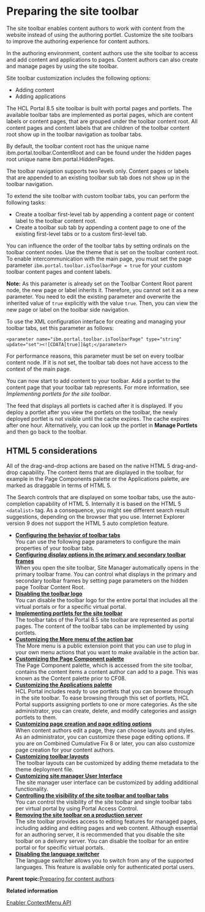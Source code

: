 # Preparing the site toolbar

The site toolbar enables content authors to work with content from the website instead of using the authoring portlet. Customize the site toolbars to improve the authoring experience for content authors.

In the authoring environment, content authors use the site toolbar to access and add content and applications to pages. Content authors can also create and manage pages by using the site toolbar.

Site toolbar customization includes the following options:

-   Adding content
-   Adding applications

The HCL Portal 8.5 site toolbar is built with portal pages and portlets. The available toolbar tabs are implemented as portal pages, which are content labels or content pages, that are grouped under the toolbar content root. All content pages and content labels that are children of the toolbar content root show up in the toolbar navigation as toolbar tabs.

By default, the toolbar content root has the unique name ibm.portal.toolbar.ContentRoot and can be found under the hidden pages root unique name ibm.portal.HiddenPages.

The toolbar navigation supports two levels only. Content pages or labels that are appended to an existing toolbar sub tab does not show up in the toolbar navigation.

To extend the site toolbar with custom toolbar tabs, you can perform the following tasks:

-   Create a toolbar first-level tab by appending a content page or content label to the toolbar content root.
-   Create a toolbar sub tab by appending a content page to one of the existing first-level tabs or to a custom first-level tab.

You can influence the order of the toolbar tabs by setting ordinals on the toolbar content nodes. Use the theme that is set on the toolbar content root. To enable intercommunication with the main page, you must set the page parameter `ibm.portal.toolbar.isToolbarPage = true` for your custom toolbar content pages and content labels.

**Note:** As this parameter is already set on the Toolbar Content Root parent node, the new page or label inherits it. Therefore, you cannot set it as a new parameter. You need to edit the existing parameter and overwrite the inherited value of `true` explicitly with the value `true`. Then, you can view the new page or label on the toolbar side navigation.

To use the XML configuration interface for creating and managing your toolbar tabs, set this parameter as follows:

```
<parameter name="ibm.portal.toolbar.isToolbarPage" type="string"
update="set"><![CDATA[true]]&gt;</parameter>
```

For performance reasons, this parameter must be set on every toolbar content node. If it is not set, the toolbar tab does not have access to the context of the main page.

You can now start to add content to your toolbar. Add a portlet to the content page that your toolbar tab represents. For more information, see *Implementing portlets for the site toolbar*.

The feed that displays all portlets is cached after it is displayed. If you deploy a portlet after you view the portlets on the toolbar, the newly deployed portlet is not visible until the cache expires. The cache expires after one hour. Alternatively, you can look up the portlet in **Manage Portlets** and then go back to the toolbar.

## HTML 5 considerations

All of the drag-and-drop actions are based on the native HTML 5 drag-and-drop capability. The content items that are displayed in the toolbar, for example in the Page Components palette or the Applications palette, are marked as draggable in terms of HTML 5.

The Search controls that are displayed on some toolbar tabs, use the auto-completion capability of HTML 5. Internally it is based on the HTML 5 `<datalist>` tag. As a consequence, you might see different search result suggestions, depending on the browser that you use. Internet Explorer version 9 does not support the HTML 5 auto completion feature.

-   **[Configuring the behavior of toolbar tabs](../admin-system/epc_adding_custom_source.sm.md)**  
You can use the following page parameters to configure the main properties of your toolbar tabs.
-   **[Configuring display options in the primary and secondary toolbar frames](../dev-theme/themeopt_toolbar_frames.md)**  
When you open the site toolbar, Site Manager automatically opens in the primary toolbar frame. You can control what displays in the primary and secondary toolbar frames by setting page parameters on the hidden page Toolbar Content Root.
-   **[Disabling the toolbar logo](../dev-theme/disable_toolbar_logo.md)**  
You can disable the toolbar logo for the entire portal that includes all the virtual portals or for a specific virtual portal.
-   **[Implementing portlets for the site toolbar](../admin-system/epc_adding_custom_other_content.md)**  
The toolbar tabs of the Portal 8.5 site toolbar are represented as portal pages. The content of the toolbar tabs can be implemented by using portlets.
-   **[Customizing the More menu of the action bar](../admin-system/epc_custom_more_menu.md)**  
The More menu is a public extension point that you can use to plug in your own menu actions that you want to make available in the action bar.
-   **[Customizing the Page Component palette](../admin-system/epc_custom_add_site_toolbar.md)**  
The Page Component palette, which is accessed from the site toolbar, contains the content items a content author can add to a page. This was known as the Content palette prior to CF08.
-   **[Customizing the Applications palette](../admin-system/epc_app_categories.md)**  
HCL Portal includes ready to use portlets that you can browse through in the site toolbar. To ease browsing through this set of portlets, HCL Portal supports assigning portlets to one or more categories. As the site administrator, you can create, delete, and modify categories and assign portlets to them.
-   **[Customizing page creation and page editing options](../admin-system/epc_custom_page_tab.md)**  
When content authors edit a page, they can choose layouts and styles. As an administrator, you can customize these page editing options. If you are on Combined Cumulative Fix 8 or later, you can also customize page creation for your content authors.
-   **[Customizing toolbar layouts](../admin-system/layout_toolbar_customization.md)**  
The toolbar layouts can be customized by adding theme metadata to the theme deployment file.
-   **[Customizing site manager User Interface](../admin-system/Customize_Site_Manager_User_Interface.md)**  
The site manager user interface can be customized by adding additional functionality.
-   **[Controlling the visibility of the site toolbar and toolbar tabs](../admin-system/cntrl_vsblty_ste_tlbr.md)**  
You can control the visibility of the site toolbar and single toolbar tabs per virtual portal by using Portal Access Control.
-   **[Removing the site toolbar on a production server](../wcm/wcm_mngpages_disabletool.md)**  
The site toolbar provides access to editing features for managed pages, including adding and editing pages and web content. Although essential for an authoring server, it is recommended that you disable the site toolbar on a delivery server. You can disable the toolbar for an entire portal or for specific virtual portals.
-   **[Disabling the language switcher](../wcm/wcm_mngpages_disable_lang_switch.md)**  
The language switcher allows you to switch from any of the supported languages. This feature is available only for authenticated portal users.

**Parent topic:**[Preparing for content authors](../site/site_prep_toolbar.md)

**Related information**  


[Enabler ContextMenu API](http://public.dhe.ibm.com/software/dw/lotus/mashups/javadoc30/API/api/com/ibm/mashups/builder/model/ContextMenu.html)

